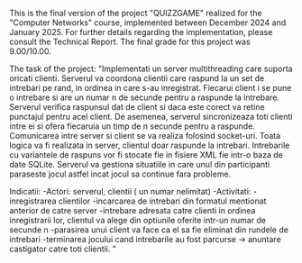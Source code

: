 This is the final version of the project "QUIZZGAME" realized for the "Computer Networks" course, implemented between December 2024 and January 2025. For further details regarding the implementation, please consult the Technical Report. The final grade for this project was 9.00/10.00.

The task of the project:
"Implementati un server multithreading care suporta oricati clienti. Serverul va coordona clientii care raspund la un set de intrebari pe rand, in ordinea in care s-au inregistrat. Fiecarui client i se pune o intrebare si are un numar n de secunde pentru a raspunde la intrebare. Serverul verifica raspunsul dat de client si daca este corect va retine punctajul pentru acel client. De asemenea, serverul sincronizeaza toti clienti intre ei si ofera fiecaruia un timp de n secunde pentru a raspunde. Comunicarea intre server si client se va realiza folosind socket-uri. Toata logica va fi realizata in server, clientul doar raspunde la intrebari. Intrebarile cu variantele de raspuns vor fi stocate fie in fisiere XML fie intr-o baza de date SQLite. Serverul va gestiona situatiile in care unul din participanti paraseste jocul astfel incat jocul sa continue fara probleme.

Indicatii:
-Actori: serverul, clientii ( un numar nelimitat)
-Activitati:
-inregistrarea clientilor
-incarcarea de intrebari din formatul mentionat anterior de catre server
-intrebare adresata catre clienti in ordinea inregistrarii lor, clientul va alege din optiunile oferite intr-un numar de secunde n
-parasirea unui client va face ca el sa fie eliminat din rundele de intrebari
-terminarea jocului cand intrebarile au fost parcurse -> anuntare castigator catre toti clientii.
"
